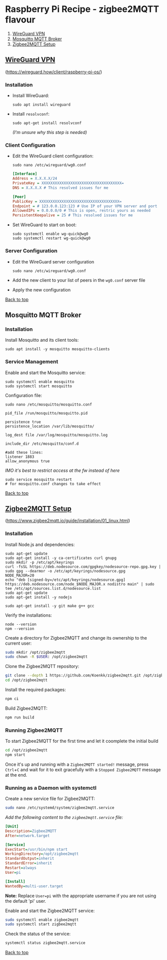 
# Raspberry Pi Recipe - zigbee2MQTT flavour

1. [WireGuard VPN](#wireguard-vpn)
2. [Mosquitto MQTT Broker](#mosquitto-mqtt-broker)
3. [Zigbee2MQTT Setup](#zigbee2mqtt-setup)

## [WireGuard VPN](https://wireguard.how/client/raspberry-pi-os/ "wireguard.how...")
(https://wireguard.how/client/raspberry-pi-os/)
### Installation

   - Install WireGuard:

      ```
      sudo apt install wireguard
      ```
   - Install `resolvconf`:
      ```
      sudo apt-get install resolvconf
      ```
      _(I'm unsure why this step is needed)_
     
### Client Configuration

   - Edit the WireGuard client configuration:

      ```
      sudo nano /etc/wireguard/wg0.conf
      ```

      ```ini
      [Interface]
      Address = X.X.X.X/24
      PrivateKey = XXXXXXXXXXXXXXXXXXXXXXXXXXXXXXXXXXXX=
      DNS = X.X.X.X # This resolved issues for me
      
      [Peer]
      PublicKey = XXXXXXXXXXXXXXXXXXXXXXXXXXXXXXXXXXXX=
      Endpoint = # 123.0.0.123:123 # Use IP of your VPN server and port
      AllowedIPs = 0.0.0.0/0 # This is open, restric yours as needed
      PersistentKeepalive = 25 # This resolved issues for me
      ```
   - Set WireGuard to start on boot:
      
      ```
      sudo systemctl enable wg-quick@wg0
      sudo systemctl restart wg-quick@wg0
      ```

### Server Configuration

   - Edit the WireGuard server configuration

      ```
      sudo nano /etc/wireguard/wg0.conf
      ```

   - Add the new client to your list of peers in the `wg0.conf` server file
   - Apply the new configuration

[Back to top](#raspberry-pi-recipe---zigbee2mqtt-flavour)


## Mosquitto MQTT Broker

### Installation

Install Mosquitto and its client tools:

```
sudo apt install -y mosquitto mosquitto-clients
```

### Service Management

Enable and start the Mosquitto service:

```
sudo systemctl enable mosquitto
sudo systemctl start mosquitto
```
Configuration file:

```
sudo nano /etc/mosquitto/mosquitto.conf
```

```
pid_file /run/mosquitto/mosquitto.pid

persistence true
persistence_location /var/lib/mosquitto/

log_dest file /var/log/mosquitto/mosquitto.log

include_dir /etc/mosquitto/conf.d

#add these lines:
listener 1883
allow_anonymous true
```
_IMO it's best to restrict access at the fw instead of here_


```
sudo service mosquitto restart
# for mosquitto.conf changes to take effect
```

[Back to top](#raspberry-pi-recipe---zigbee2mqtt-flavour)


## [Zigbee2MQTT Setup](https://www.zigbee2mqtt.io/guide/installation/01_linux.html "zigbee2mqtt.io guide")
(https://www.zigbee2mqtt.io/guide/installation/01_linux.html)

### Installation

Install Node.js and dependencies:

```
sudo apt-get update
sudo apt-get install -y ca-certificates curl gnupg
sudo mkdir -p /etc/apt/keyrings
curl -fsSL https://deb.nodesource.com/gpgkey/nodesource-repo.gpg.key | sudo gpg --dearmor -o /etc/apt/keyrings/nodesource.gpg
NODE_MAJOR=20
echo "deb [signed-by=/etc/apt/keyrings/nodesource.gpg] https://deb.nodesource.com/node_$NODE_MAJOR.x nodistro main" | sudo tee /etc/apt/sources.list.d/nodesource.list
sudo apt-get update
sudo apt-get install -y nodejs
```

```
sudo apt-get install -y git make g++ gcc
```

Verify the installations:

```
node --version
npm --version
```

Create a directory for Zigbee2MQTT and change its ownership to the current user:

```bash
sudo mkdir /opt/zigbee2mqtt
sudo chown -R $USER: /opt/zigbee2mqtt
```

Clone the Zigbee2MQTT repository:

```bash
git clone --depth 1 https://github.com/Koenkk/zigbee2mqtt.git /opt/zigbee2mqtt
cd /opt/zigbee2mqtt
```

Install the required packages:

```bash
npm ci
```

Build Zigbee2MQTT:

```bash
npm run build
```

### Running Zigbee2MQTT

To start Zigbee2MQTT for the first time and let it coomplete the initial build

```bash
cd /opt/zigbee2mqtt
npm start
```
Once it's up and running with a `Zigbee2MQTT started!` message, press `Ctrl`+`C` and wait for it to exit gracefully with a `Stopped Zigbee2MQTT` message at the end.

### Running as a Daemon with systemctl

Create a new service file for Zigbee2MQTT:

```bash
sudo nano /etc/systemd/system/zigbee2mqtt.service
```

*Add the following content to the `zigbee2mqtt.service` file:*

```ini
[Unit]
Description=Zigbee2MQTT
After=network.target

[Service]
ExecStart=/usr/bin/npm start
WorkingDirectory=/opt/zigbee2mqtt
StandardOutput=inherit
StandardError=inherit
Restart=always
User=pi

[Install]
WantedBy=multi-user.target
```
**Note:** Replace `User=pi` with the appropriate username if you are not using the default 'pi' user.

Enable and start the Zigbee2MQTT service:

```bash
sudo systemctl enable zigbee2mqtt
sudo systemctl start zigbee2mqtt
```

Check the status of the service:

```bash
systemctl status zigbee2mqtt.service
```



[Back to top](#raspberry-pi-recipe---zigbee2mqtt-flavour)
